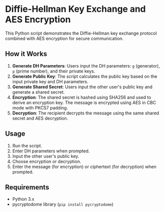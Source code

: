 # Diffie-Hellman Key Exchange and AES Encryption

This Python script demonstrates the Diffie-Hellman key exchange protocol combined with AES encryption for secure communication. 

## How it Works

1. **Generate DH Parameters**: Users input the DH parameters: `g` (generator), `p` (prime number), and their private keys.
2. **Generate Public Key**: The script calculates the public key based on the input private key and DH parameters.
3. **Generate Shared Secret**: Users input the other user's public key and generate a shared secret.
4. **Encryption**: The shared secret is hashed using SHA256 and used to derive an encryption key. The message is encrypted using AES in CBC mode with PKCS7 padding.
5. **Decryption**: The recipient decrypts the message using the same shared secret and AES decryption.

## Usage

1. Run the script.
2. Enter DH parameters when prompted.
3. Input the other user's public key.
4. Choose encryption or decryption.
5. Enter the message (for encryption) or ciphertext (for decryption) when prompted.

## Requirements

- Python 3.x
- pycryptodome library (`pip install pycryptodome`)

